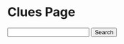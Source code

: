 # Clues Page
<script>
function submitClue(){
    var clue = document.getElementsByName("clue");
    var action_src = "/" + clue[0].value;
    var clueform = document.getElementById('clueform');

    clueform.action = action_src;
}
</script>

<form id="clueform" onsubmit="submitClue()">
    <input type="text" name="clue">
    <input type="submit" value="Search">
</form>


